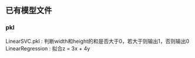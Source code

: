 ## 已有模型文件
### pkl
LinearSVC.pkl : 判断width和height的和是否大于0，若大于则输出1，否则输出0
LinearRegression : 拟合z = 3x + 4y

